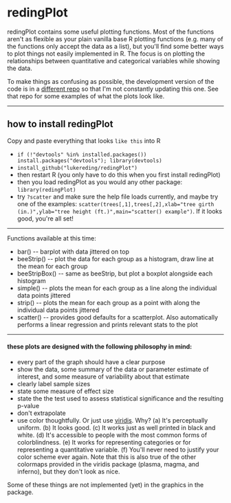 # redingPlot

redingPlot contains some useful plotting functions. Most of the functions aren't as flexible as your plain vanilla base R plotting functions (e.g. many of the functions only accept the data as a list), but you'll find some better ways to plot things not easily implemented in R. The focus is on plotting the relationships between quantitative and categorical variables while showing the data.

To make things as confusing as possible, the development version of the code is in a [different repo](https://github.com/lukereding/graphics) so that I'm not constantly updating this one. See that repo for some examples of what the plots look like.

----------------

## how to install **redingPlot**

Copy and paste everything that looks `like this` into R

* `if (!"devtools" %in% installed.packages()) install.packages("devtools"); library(devtools)`
* `install_github("lukereding/redingPlot")`
* then restart R (you only have to do this when you first install redingPlot)
* then you load redingPlot as you would any other package: `library(redingPlot)`
* try `?scatter` and make sure the help file loads currently, and maybe try one of the examples: `scatter(trees[,1],trees[,2],xlab="tree girth (in.)",ylab="tree height (ft.)",main="scatter() example")`. If it looks good, you're all set!

----------------

Functions available at this time:
* bar() -- barplot with data jittered on top
* beeStrip() -- plot the data for each group as a histogram, draw line at the mean for each group
* beeStripBox() -- same as beeStrip, but plot a boxplot alongside each histogram
* simple() -- plots the mean for each group as a line along the individual data points jittered
* strip() -- plots the mean for each group as a point with along the individual data points jittered
* scatter() -- provides good defaults for a scatterplot. Also automatically performs a linear regression and prints relevant stats to the plot

---------------
#### these plots are designed with the following philosophy in mind:

* every part of the graph should have a clear purpose
* show the data, some summary of the data or parameter estimate of interest, and some measure of variability about that estimate
* clearly label sample sizes
* state some measure of effect size
* state the the test used to assess statistical significance and the resulting p-value
* don't extrapolate
* use color thoughtfully. Or just use [viridis](https://bids.github.io/colormap/). Why? (a) It's perceptually uniform. (b) It looks good. (c) It works just as well printed in black and white. (d) It's accessible to people with the most common forms of colorblindness. (e) It works for representing categories or for representing a quantitative variable. (f) You'll never need to justify your color scheme ever again. Note that this is also true of the other colormaps provided in the viridis package (plasma, magma, and inferno), but they don't look as nice.

Some of these things are not implemented (yet) in the graphics in the package.

